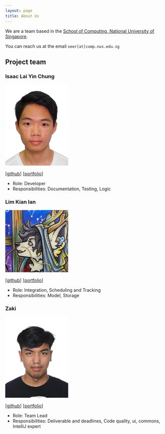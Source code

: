 ```yaml
---
layout: page
title: About Us
---
```


We are a team based in the [School of Computing, National University of Singapore](https://www.comp.nus.edu.sg).

You can reach us at the email `seer[at]comp.nus.edu.sg`

## Project team

### Isaac Lai Yin Chung

<img src="images/isaacyclai.png" width="200px">

[[github](https://github.com/eyexactly)]
[[portfolio](team/johndoe.md)]

* Role: Developer
* Responsibilities: Documentation, Testing, Logic 

### Lim Kian Ian

<img src="images/boredfurry.png" width="200px">

[[github](https://github.com/BoredFurry)]
[[portfolio](team/johndoe.md)]

* Role: Integration, Scheduling and Tracking
* Responsibilities: Model, Storage

### Zaki

<img src="images/puntart.png" width="200px">

[[github](http://github.com/puntart)] 
[[portfolio](team/puntart.md)]

* Role: Team Lead
* Responsibilities: Deliverable and deadlines, Code quality, ui, commons, IntelliJ expert
